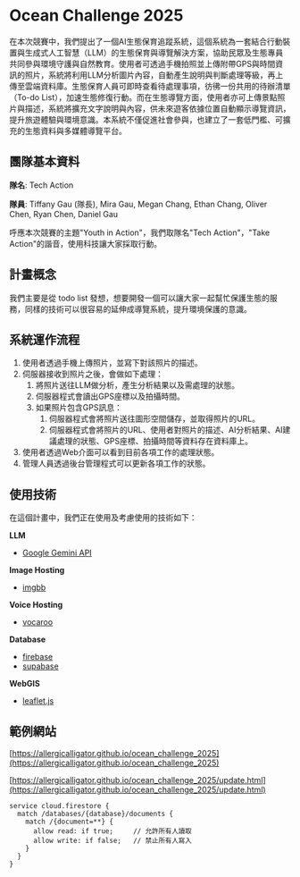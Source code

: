 # Ocean Challenge 2025

在本次競賽中，我們提出了一個AI生態保育追蹤系統，這個系統為一套結合行動裝置與生成式人工智慧（LLM）的生態保育與導覽解決方案，協助民眾及生態專員共同參與環境守護與自然教育。使用者可透過手機拍照並上傳附帶GPS與時間資訊的照片，系統將利用LLM分析圖片內容，自動產生說明與判斷處理等級，再上傳至雲端資料庫。生態保育人員可即時查看待處理事項，彷彿一份共用的待辦清單（To-do List），加速生態修復行動。而在生態導覽方面，使用者亦可上傳景點照片與描述，系統將擴充文字說明與內容，供未來遊客依據位置自動顯示導覽資訊，提升旅遊體驗與環境意識。本系統不僅促進社會參與，也建立了一套低門檻、可擴充的生態資料與多媒體導覽平台。

## 團隊基本資料

**隊名**: Tech Action

**隊員**: Tiffany Gau (隊長), Mira Gau, Megan Chang, Ethan Chang, Oliver Chen, Ryan Chen, Daniel Gau

呼應本次競賽的主題"Youth in Action"，我們取隊名"Tech Action"，"Take Action"的諧音，使用科技讓大家採取行動。

## 計畫概念

我們主要是從 todo list 發想，想要開發一個可以讓大家一起幫忙保護生態的服務，同樣的技術可以很容易的延伸成導覽系統，提升環境保護的意識。

## 系統運作流程

1. 使用者透過手機上傳照片，並寫下對該照片的描述。
2. 伺服器接收到照片之後，會做如下處理：
    1. 將照片送往LLM做分析，產生分析結果以及需處理的狀態。
    2. 伺服器程式會讀出GPS座標以及拍攝時間。
    3. 如果照片包含GPS訊息：
        1. 伺服器程式會將照片送往圖形空間儲存，並取得照片的URL。
        2. 伺服器程式會將照片的URL、使用者對照片的描述、AI分析結果、AI建議處理的狀態、GPS座標、拍攝時間等資料存在資料庫上。
3. 使用者透過Web介面可以看到目前各項工作的處理狀態。
4. 管理人員透過後台管理程式可以更新各項工作的狀態。



## 使用技術

在這個計畫中，我們正在使用及考慮使用的技術如下：

**LLM**

* [Google Gemini API](https://aistudio.google.com/)

**Image Hosting**

* [imgbb](https://imgbb.com/)

**Voice Hosting**

* [vocaroo](https://vocaroo.com/)

**Database**

* [firebase](https://firebase.google.com/)
* [supabase](https://supabase.com/)

**WebGIS**

* [leaflet.js](https://leafletjs.com/)

## 範例網站

[https://allergicalligator.github.io/ocean_challenge_2025](https://allergicalligator.github.io/ocean_challenge_2025)

[https://allergicalligator.github.io/ocean_challenge_2025/update.html](https://allergicalligator.github.io/ocean_challenge_2025/update.html)


```
service cloud.firestore {
  match /databases/{database}/documents {
    match /{document=**} {
      allow read: if true;     // 允許所有人讀取
      allow write: if false;   // 禁止所有人寫入
    }
  }
}
```
